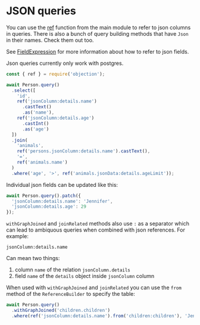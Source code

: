 # JSON queries

You can use the [ref](/api/objection/#ref) function from the main module to refer to json columns in queries. There is also a bunch of query building methods that have `Json` in their names. Check them out too.

See [FieldExpression](/api/types/#type-fieldexpression) for more information about how to refer to json fields.

Json queries currently only work with postgres.

```js
const { ref } = require('objection');

await Person.query()
  .select([
    'id',
    ref('jsonColumn:details.name')
      .castText()
      .as('name'),
    ref('jsonColumn:details.age')
      .castInt()
      .as('age')
  ])
  .join(
    'animals',
    ref('persons.jsonColumn:details.name').castText(),
    '=',
    ref('animals.name')
  )
  .where('age', '>', ref('animals.jsonData:details.ageLimit'));
```

Individual json fields can be updated like this:

```js
await Person.query().patch({
  'jsonColumn:details.name': 'Jennifer',
  'jsonColumn:details.age': 29
});
```

`withGraphJoined` and `joinRelated` methods also use `:` as a separator which can lead to ambiquous queries when combined with json references. For example:

```
jsonColumn:details.name
```

Can mean two things:

1. column `name` of the relation `jsonColumn.details`
2. field `name` of the `details` object inside `jsonColumn` column

When used with `withGraphJoined` and `joinRelated` you can use the `from` method of the `ReferenceBuilder` to specify the table:

```js
await Person.query()
  .withGraphJoined('children.children')
  .where(ref('jsonColumn:details.name').from('children:children'), 'Jennifer');
```
